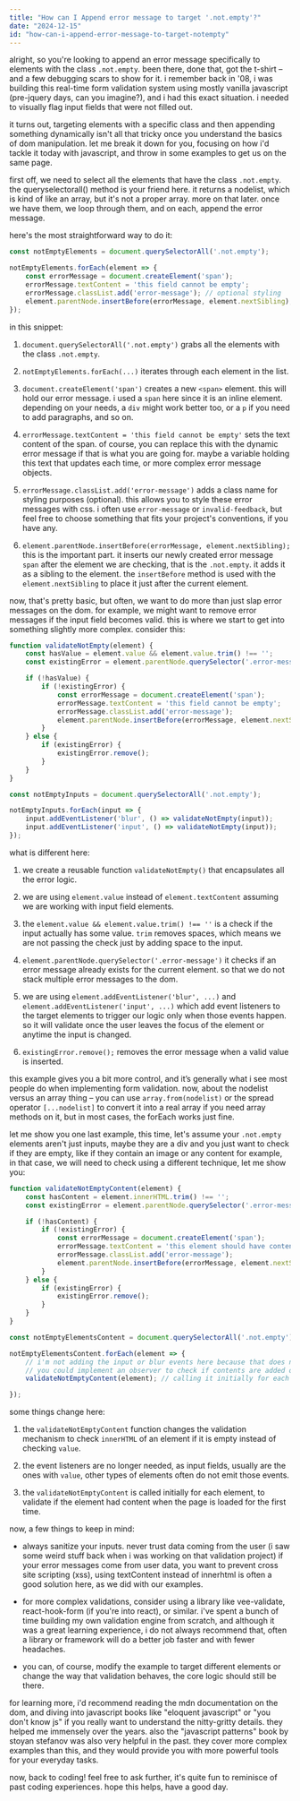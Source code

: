 ```yaml
---
title: "How can I Append error message to target '.not.empty'?"
date: "2024-12-15"
id: "how-can-i-append-error-message-to-target-notempty"
---
```


alright, so you're looking to append an error message specifically to elements with the class `.not.empty`. been there, done that, got the t-shirt – and a few debugging scars to show for it. i remember back in '08, i was building this real-time form validation system using mostly vanilla javascript (pre-jquery days, can you imagine?), and i had this exact situation. i needed to visually flag input fields that were not filled out.

it turns out, targeting elements with a specific class and then appending something dynamically isn't all that tricky once you understand the basics of dom manipulation. let me break it down for you, focusing on how i'd tackle it today with javascript, and throw in some examples to get us on the same page.

first off, we need to select all the elements that have the class `.not.empty`. the queryselectorall() method is your friend here. it returns a nodelist, which is kind of like an array, but it's not a proper array. more on that later. once we have them, we loop through them, and on each, append the error message.

here's the most straightforward way to do it:

```javascript
const notEmptyElements = document.querySelectorAll('.not.empty');

notEmptyElements.forEach(element => {
    const errorMessage = document.createElement('span');
    errorMessage.textContent = 'this field cannot be empty';
    errorMessage.classList.add('error-message'); // optional styling
    element.parentNode.insertBefore(errorMessage, element.nextSibling);
});
```

in this snippet:

1.  `document.querySelectorAll('.not.empty')` grabs all the elements with the class `.not.empty`.

2.  `notEmptyElements.forEach(...)` iterates through each element in the list.

3.  `document.createElement('span')` creates a new `<span>` element. this will hold our error message. i used a `span` here since it is an inline element. depending on your needs, a `div` might work better too, or a `p` if you need to add paragraphs, and so on.

4.  `errorMessage.textContent = 'this field cannot be empty'` sets the text content of the span. of course, you can replace this with the dynamic error message if that is what you are going for. maybe a variable holding this text that updates each time, or more complex error message objects.

5.  `errorMessage.classList.add('error-message')` adds a class name for styling purposes (optional). this allows you to style these error messages with css. i often use `error-message` or `invalid-feedback`, but feel free to choose something that fits your project's conventions, if you have any.

6.  `element.parentNode.insertBefore(errorMessage, element.nextSibling);` this is the important part. it inserts our newly created error message `span` after the element we are checking, that is the `.not.empty`. it adds it as a sibling to the element. the `insertBefore` method is used with the `element.nextSibling` to place it just after the current element.

now, that's pretty basic, but often, we want to do more than just slap error messages on the dom. for example, we might want to remove error messages if the input field becomes valid. this is where we start to get into something slightly more complex. consider this:

```javascript
function validateNotEmpty(element) {
    const hasValue = element.value && element.value.trim() !== '';
    const existingError = element.parentNode.querySelector('.error-message');

    if (!hasValue) {
        if (!existingError) {
            const errorMessage = document.createElement('span');
            errorMessage.textContent = 'this field cannot be empty';
            errorMessage.classList.add('error-message');
            element.parentNode.insertBefore(errorMessage, element.nextSibling);
        }
    } else {
        if (existingError) {
            existingError.remove();
        }
    }
}

const notEmptyInputs = document.querySelectorAll('.not.empty');

notEmptyInputs.forEach(input => {
    input.addEventListener('blur', () => validateNotEmpty(input));
    input.addEventListener('input', () => validateNotEmpty(input));
});
```

what is different here:

1.  we create a reusable function `validateNotEmpty()` that encapsulates all the error logic.

2.  we are using `element.value` instead of `element.textContent` assuming we are working with input field elements.

3.  the `element.value && element.value.trim() !== ''` is a check if the input actually has some value. `trim` removes spaces, which means we are not passing the check just by adding space to the input.

4.  `element.parentNode.querySelector('.error-message')` it checks if an error message already exists for the current element. so that we do not stack multiple error messages to the dom.

5.  we are using `element.addEventListener('blur', ...)` and `element.addEventListener('input', ...)` which add event listeners to the target elements to trigger our logic only when those events happen. so it will validate once the user leaves the focus of the element or anytime the input is changed.

6.  `existingError.remove();` removes the error message when a valid value is inserted.

this example gives you a bit more control, and it’s generally what i see most people do when implementing form validation. now, about the nodelist versus an array thing – you can use `array.from(nodelist)` or the spread operator `[...nodelist]` to convert it into a real array if you need array methods on it, but in most cases, the forEach works just fine.

let me show you one last example, this time, let's assume your `.not.empty` elements aren't just inputs, maybe they are a div and you just want to check if they are empty, like if they contain an image or any content for example, in that case, we will need to check using a different technique, let me show you:

```javascript
function validateNotEmptyContent(element) {
    const hasContent = element.innerHTML.trim() !== '';
    const existingError = element.parentNode.querySelector('.error-message');

    if (!hasContent) {
        if (!existingError) {
            const errorMessage = document.createElement('span');
            errorMessage.textContent = 'this element should have content';
            errorMessage.classList.add('error-message');
            element.parentNode.insertBefore(errorMessage, element.nextSibling);
        }
    } else {
        if (existingError) {
            existingError.remove();
        }
    }
}

const notEmptyElementsContent = document.querySelectorAll('.not.empty');

notEmptyElementsContent.forEach(element => {
    // i'm not adding the input or blur events here because that does not make sense with content containers.
    // you could implement an observer to check if contents are added or removed if needed.
    validateNotEmptyContent(element); // calling it initially for each element on the load.

});
```

some things change here:

1.  the `validateNotEmptyContent` function changes the validation mechanism to check `innerHTML` of an element if it is empty instead of checking `value`.

2.  the event listeners are no longer needed, as input fields, usually are the ones with `value`, other types of elements often do not emit those events.

3.  the `validateNotEmptyContent` is called initially for each element, to validate if the element had content when the page is loaded for the first time.

now, a few things to keep in mind:

*   always sanitize your inputs. never trust data coming from the user (i saw some weird stuff back when i was working on that validation project) if your error messages come from user data, you want to prevent cross site scripting (xss), using textContent instead of innerhtml is often a good solution here, as we did with our examples.

*   for more complex validations, consider using a library like vee-validate, react-hook-form (if you're into react), or similar. i've spent a bunch of time building my own validation engine from scratch, and although it was a great learning experience, i do not always recommend that, often a library or framework will do a better job faster and with fewer headaches.

*   you can, of course, modify the example to target different elements or change the way that validation behaves, the core logic should still be there.

for learning more, i'd recommend reading the mdn documentation on the dom, and diving into javascript books like "eloquent javascript" or "you don't know js" if you really want to understand the nitty-gritty details. they helped me immensely over the years. also the "javascript patterns" book by stoyan stefanov was also very helpful in the past. they cover more complex examples than this, and they would provide you with more powerful tools for your everyday tasks.

now, back to coding! feel free to ask further, it's quite fun to reminisce of past coding experiences. hope this helps, have a good day.

